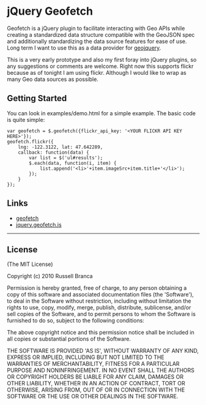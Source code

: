 jQuery Geofetch
===============

Geofetch is a jQuery plugin to facilitate interacting with Geo APIs while
creating a standardized data structure compatible with the GeoJSON spec and
additionally standardizing the data source features for ease of use. Long term
I want to use this as a data provider for
[geojquery](http://geojquery.org/wiki/doku.php?id=start).

This is a very early prototype and also my first foray into jQuery plugins,
so any suggestions or comments are welcome. Right now this supports flickr
because as of tonight I am using flickr. Although I would like to wrap as
many Geo data sources as possible.

Getting Started
---------------

You can look in examples/demo.html for a simple example. The basic code
is quite simple:

	var geofetch = $.geofetch({flickr_api_key: '<YOUR FLICKR API KEY HERE>'});
	geofetch.flickr({
		lng: -122.3122, lat: 47.642289,
		callback: function(data) {
			var list = $('ul#results');
			$.each(data, function(i, item) {
				list.append('<li>'+item.imageSrc+item.title+'</li>');
			});
		}
	});

Links
-------
* [geofetch](http://github.com/chewbranca/geofetch)
* [jquery.geofetch.js](http://github.com/chewbranca/geofetch/raw/master/jquery.geofetch.js)

-------------------------

License
-------

(The MIT License)

Copyright (c) 2010 Russell Branca

Permission is hereby granted, free of charge, to any person obtaining
a copy of this software and associated documentation files (the
'Software'), to deal in the Software without restriction, including
without limitation the rights to use, copy, modify, merge, publish,
distribute, sublicense, and/or sell copies of the Software, and to
permit persons to whom the Software is furnished to do so, subject to
the following conditions:

The above copyright notice and this permission notice shall be
included in all copies or substantial portions of the Software.

THE SOFTWARE IS PROVIDED 'AS IS', WITHOUT WARRANTY OF ANY KIND,
EXPRESS OR IMPLIED, INCLUDING BUT NOT LIMITED TO THE WARRANTIES OF
MERCHANTABILITY, FITNESS FOR A PARTICULAR PURPOSE AND NONINFRINGEMENT.
IN NO EVENT SHALL THE AUTHORS OR COPYRIGHT HOLDERS BE LIABLE FOR ANY
CLAIM, DAMAGES OR OTHER LIABILITY, WHETHER IN AN ACTION OF CONTRACT,
TORT OR OTHERWISE, ARISING FROM, OUT OF OR IN CONNECTION WITH THE
SOFTWARE OR THE USE OR OTHER DEALINGS IN THE SOFTWARE.
